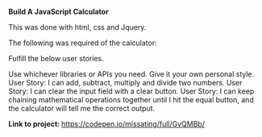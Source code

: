 <strong> Build A JavaScript Calculator </strong>

This was done with html, css and Jquery.
 
The following was required of the calculator: 
 
 
Fulfill the below user stories.

Use whichever libraries or APIs you need. Give it your own personal style.
User Story: I can add, subtract, multiply and divide two numbers.
User Story: I can clear the input field with a clear button.
User Story: I can keep chaining mathematical operations together until I hit the equal button, and the calculator will tell me the correct output.

 
 <strong> Link to project: </strong> https://codepen.io/missating/full/GvQMBb/
 
 
 